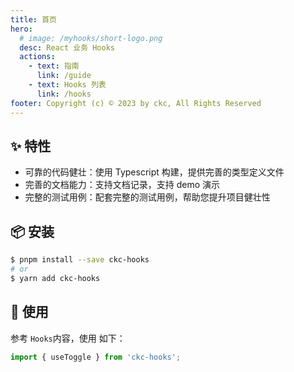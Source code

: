 ```yaml
---
title: 首页
hero:
  # image: /myhooks/short-logo.png
  desc: React 业务 Hooks
  actions:
    - text: 指南
      link: /guide
    - text: Hooks 列表
      link: /hooks
footer: Copyright (c) © 2023 by ckc, All Rights Reserved
---
```


## ✨ 特性

- 可靠的代码健壮：使用 Typescript 构建，提供完善的类型定义文件
- 完善的文档能力：支持文档记录，支持 demo 演示
- 完整的测试用例：配套完整的测试用例，帮助您提升项目健壮性

## 📦 安装

```bash
$ pnpm install --save ckc-hooks
# or
$ yarn add ckc-hooks
```

## 🔨 使用

参考 `Hooks`内容，使用 如下：

```ts
import { useToggle } from 'ckc-hooks';
```
